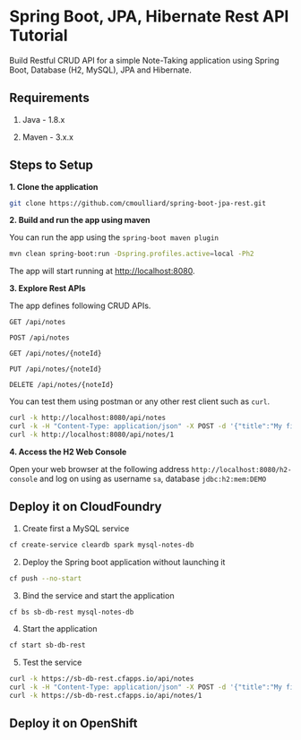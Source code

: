 # Spring Boot, JPA, Hibernate Rest API Tutorial

Build Restful CRUD API for a simple Note-Taking application using Spring Boot, Database (H2, MySQL), JPA and Hibernate.

## Requirements

1. Java - 1.8.x

2. Maven - 3.x.x

## Steps to Setup

**1. Clone the application**

```bash
git clone https://github.com/cmoulliard/spring-boot-jpa-rest.git
```
**2. Build and run the app using maven**

You can run the app using the `spring-boot maven plugin`

```bash
mvn clean spring-boot:run -Dspring.profiles.active=local -Ph2
```

The app will start running at <http://localhost:8080>.

**3. Explore Rest APIs**

The app defines following CRUD APIs.

    GET /api/notes
    
    POST /api/notes
    
    GET /api/notes/{noteId}
    
    PUT /api/notes/{noteId}
    
    DELETE /api/notes/{noteId}

You can test them using postman or any other rest client such as `curl`.

```bash
curl -k http://localhost:8080/api/notes 
curl -k -H "Content-Type: application/json" -X POST -d '{"title":"My first note","content":"Spring Boot is awesome!"}' http://localhost:8080/api/notes 
curl -k http://localhost:8080/api/notes/1
```

**4. Access the H2 Web Console**

Open your web browser at the following address `http://localhost:8080/h2-console` and log on using as username `sa`, database `jdbc:h2:mem:DEMO`

## Deploy it on CloudFoundry

1. Create first a MySQL service

```bash
cf create-service cleardb spark mysql-notes-db 
```

2. Deploy the Spring boot application without launching it

```bash
cf push --no-start  
```

3. Bind the service and start the application

```bash
cf bs sb-db-rest mysql-notes-db
```

4. Start the application

```bash
cf start sb-db-rest
```

5. Test the service

```bash
curl -k https://sb-db-rest.cfapps.io/api/notes 
curl -k -H "Content-Type: application/json" -X POST -d '{"title":"My first note","content":"Spring Boot is awesome!"}' https://sb-db-rest.cfapps.io/api/notes 
curl -k https://sb-db-rest.cfapps.io/api/notes/1
```

## Deploy it on OpenShift

